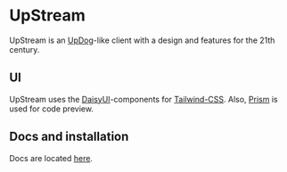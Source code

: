 # UpStream

UpStream is an [UpDog](https://pypi.org/project/updog/)-like client with a design and features for the 21th century.

## UI

UpStream uses the [DaisyUI](https://daisyui.com/)-components for [Tailwind-CSS](https://tailwindcss.com/).
Also, [Prism](https://prismjs.com) is used for code preview.

## Docs and installation

Docs are located [here](https://paddecraft.github.io/docs/upstream/).
